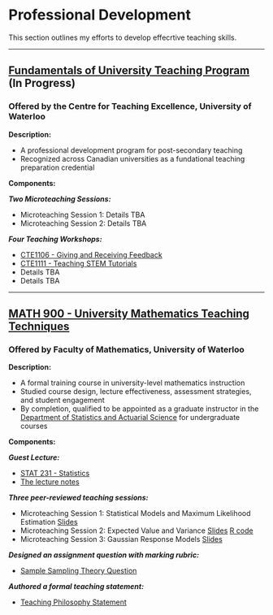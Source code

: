 # Professional Development

This section outlines my efforts to develop effecrtive teaching skills.

---

## [Fundamentals of University Teaching Program](https://uwaterloo.ca/centre-for-teaching-excellence/support-graduate-students/fundamentals-university-teaching-program) (In Progress)
### Offered by the Centre for Teaching Excellence, University of Waterloo

**Description:** 
- A professional development program for post-secondary teaching
- Recognized across Canadian universities as a fundational teaching preparation credential

**Components:**

***Two Microteaching Sessions:***
- Microteaching Session 1: Details TBA
- Microteaching Session 2: Details TBA
  
***Four Teaching Workshops:***
- [CTE1106 - Giving and Receiving Feedback](https://uwaterloo.ca/centre-for-teaching-excellence/events/giving-and-receiving-feedback-cte1106-16)
- [CTE1111 - Teaching STEM Tutorials](https://uwaterloo.ca/centre-for-teaching-excellence/events/teaching-stem-tutorials-cte1111-14)
- Details TBA
- Details TBA

---

## [MATH 900 - University Mathematics Teaching Techniques](https://uwaterloo.ca/academic-calendar/graduate-studies/catalog#/courses/Byb2Q54mth)
### Offered by Faculty of Mathematics, University of Waterloo

**Description:**
- A formal training course in university-level mathematics instruction
- Studied course design, lecture effectiveness, assessment strategies, and student engagement
- By completion, qualified to be appointed as a graduate instructor in the [Department of Statistics and Actuarial Science](https://uwaterloo.ca/statistics-and-actuarial-science/) for undergraduate courses

**Components:**

***Guest Lecture:***
- [STAT 231 - Statistics](https://uwaterloo.ca/academic-calendar/undergraduate-studies/catalog#/courses/HJHyWKEmth)
- [The lecture notes](./materials/STAT231-Guest-Lecture-Notes.pdf)

***Three peer-reviewed teaching sessions:***
- Microteaching Session 1: Statistical Models and Maximum Likelihood Estimation [Slides](./materials/Microteaching-1-MATH900.pdf)
- Microteaching Session 2: Expected Value and Variance [Slides](./materials/Microteaching-2-MATH900.pdf) [R code](./materials/Microteaching-2-Visualizing-Mean-and-Variance.R)
- Microteaching Session 3: Gaussian Response Models [Slides](./materials/Microteaching-3-MATH900.pdf)

***Designed an assignment question with marking rubric:***
- [Sample Sampling Theory Question](./materials/Sample-Sampling-Theory-Assignment-Question-with-Grading-Scheme.pdf)

***Authored a formal teaching statement:***
- [Teaching Philosophy Statement](philosophy.md)
  


  
